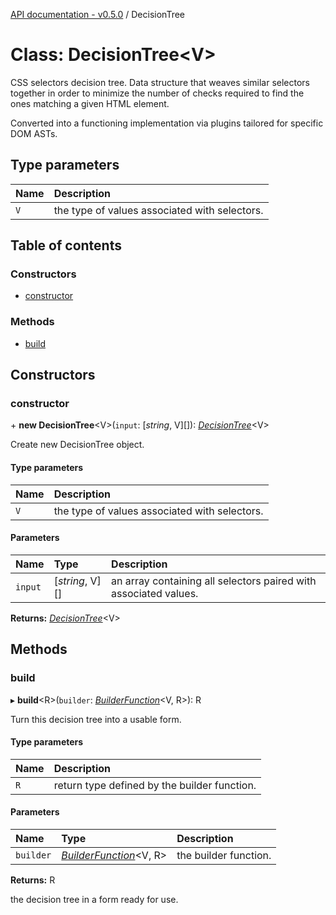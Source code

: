 [API documentation - v0.5.0](../index.md) / DecisionTree

# Class: DecisionTree<V\>

CSS selectors decision tree.
Data structure that weaves similar selectors together
in order to minimize the number of checks required
to find the ones matching a given HTML element.

Converted into a functioning implementation via plugins
tailored for specific DOM ASTs.

## Type parameters

| Name | Description |
| :------ | :------ |
| `V` | the type of values associated with selectors. |

## Table of contents

### Constructors

- [constructor](decisiontree.md#constructor)

### Methods

- [build](decisiontree.md#build)

## Constructors

### constructor

\+ **new DecisionTree**<V\>(`input`: [*string*, V][]): [*DecisionTree*](decisiontree.md)<V\>

Create new DecisionTree object.

#### Type parameters

| Name | Description |
| :------ | :------ |
| `V` | the type of values associated with selectors. |

#### Parameters

| Name | Type | Description |
| :------ | :------ | :------ |
| `input` | [*string*, V][] | an array containing all selectors paired with associated values. |

**Returns:** [*DecisionTree*](decisiontree.md)<V\>

## Methods

### build

▸ **build**<R\>(`builder`: [*BuilderFunction*](../modules/types.md#builderfunction)<V, R\>): R

Turn this decision tree into a usable form.

#### Type parameters

| Name | Description |
| :------ | :------ |
| `R` | return type defined by the builder function. |

#### Parameters

| Name | Type | Description |
| :------ | :------ | :------ |
| `builder` | [*BuilderFunction*](../modules/types.md#builderfunction)<V, R\> | the builder function. |

**Returns:** R

the decision tree in a form ready for use.
